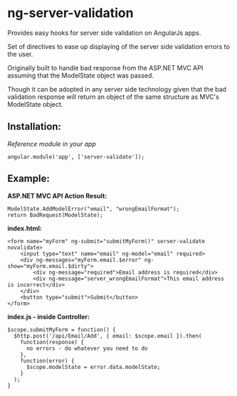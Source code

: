 ng-server-validation
====================

Provides easy hooks for server side validation on AngularJs apps.

Set of directives to ease up displaying of the server side validation errors to the user.

Originally built to handle bad response from the ASP.NET MVC API assuming that the ModelState object was passed.

Though it can be adopted in any server side technology given that the bad validation response will return an object of the same structure as MVC's ModelState object.

Installation:
-------------
*Reference module in your app*
```
angular.module('app', ['server-validate']);
```

Example:
-------------

**ASP.NET MVC API Action Result:**
```
ModelState.AddModelError("email", "wrongEmailFormat");
return BadRequest(ModelState);
```

**index.html:**
```
<form name="myForm" ng-submit="submitMyForm()" server-validate novalidate>
    <input type="text" name="email" ng-model="email" required>
    <div ng-messages="myForm.email.$error" ng-show="myForm.email.$dirty">
        <div ng-message="required">Email address is required</div>
        <div ng-message="server_wrongEmailFormat">This email address is incorrect</div>
    </div>
    <button type="submit">Submit</button>
</form>
```

**index.js - inside Controller:**
```
$scope.submitMyForm = function() {
  $http.post('/api/Email/Add', { email: $scope.email }).then(
    function(response) {
      no errors - do whatever you need to do
    },
    function(error) {
      $scope.modelState = error.data.modelState;
    }
  );
}
```
